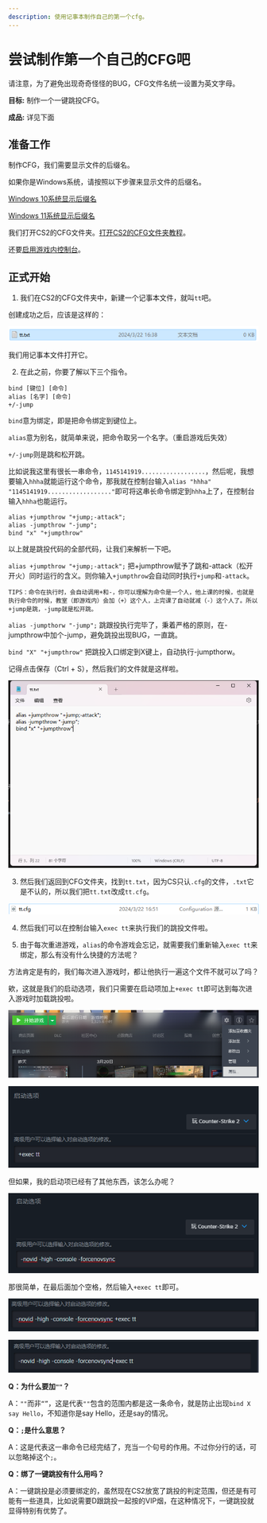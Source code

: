 ```yaml
---
description: 使用记事本制作自己的第一个cfg。
---
```


# 尝试制作第一个自己的CFG吧

请注意，为了避免出现奇奇怪怪的BUG，CFG文件名统一设置为英文字母。

**目标:** 制作一个一键跳投CFG。

**成品:** 详见下面

## 准备工作

制作CFG，我们需要显示文件的后缀名。

如果你是Windows系统，请按照以下步骤来显示文件的后缀名。

[Windows 10系统显示后缀名](https://baijiahao.baidu.com/s?id=1760062502251551349&wfr=spider&for=pc)

[Windows 11系统显示后缀名](https://baijiahao.baidu.com/s?id=1786140869512908671&wfr=spider&for=pc)

我们打开CS2的CFG文件夹。[打开CS2的CFG文件夹教程](README.md)。

还要[启用游戏内控制台](README.md)。

## 正式开始

1. 我们在CS2的CFG文件夹中，新建一个记事本文件，就叫`tt`吧。

创建成功之后，应该是这样的：

![创建成功并且显示后缀名的文件](image.png)

我们用记事本文件打开它。

2. 在此之前，你要了解以下三个指令。

```
bind [键位] [命令]
alias [名字] [命令]
+/-jump
```

`bind`意为绑定，即是把命令绑定到键位上。

`alias`意为别名，就简单来说，把命令取另一个名字。（重启游戏后失效）

`+/-jump`则是跳和松开跳。

比如说我这里有很长一串命令，`1145141919..................`，然后呢，我想要输入`hhha`就能运行这个命令，那我就在控制台输入`alias "hhha" "1145141919.................."`即可将这串长命令绑定到`hhha`上了，在控制台输入`hhha`也能运行。

```
alias +jumpthrow "+jump;-attack";
alias -jumpthrow "-jump";
bind "x" "+jumpthrow"
```

以上就是跳投代码的全部代码，让我们来解析一下吧。

`alias +jumpthrow "+jump;-attack";` 把+jumpthrow赋予了跳和-attack（松开开火）同时运行的含义。则你输入`+jumpthrow`会自动同时执行`+jump`和`-attack`。

`TIPS：命令在执行时，会自动调用+和-，你可以理解为命令是一个人，他上课的时候，也就是执行命令的时候，教室（即游戏内）会加（+）这个人，上完课了自动就减（-）这个人了。所以+jump是跳，-jump就是松开跳。`

`alias -jumpthorw "-jump";` 跳跟投执行完毕了，秉着严格的原则，在-jumpthrow中加个-jump，避免跳投出现BUG，一直跳。

`bind "X" "+jumpthrow"` 把跳投入口绑定到X键上，自动执行-jumpthorw。

记得点击保存（Ctrl + S），然后我们的文件就是这样啦。

![这是写进记事本的命令](image-1.png)

3. 然后我们返回到CFG文件夹，找到`tt.txt`，因为CS只认`.cfg`的文件，`.txt`它是不认的，所以我们把`tt.txt`改成`tt.cfg`。

![最终效果](image-2.png)

4. 然后我们可以在控制台输入`exec tt`来执行我们的跳投文件啦。

5. 由于每次重进游戏，`alias`的命令游戏会忘记，就需要我们重新输入`exec tt`来绑定，那么有没有什么快捷的方法呢？

方法肯定是有的，我们每次进入游戏时，都让他执行一遍这个文件不就可以了吗？

欸，这就是我们的启动选项，我们只需要在启动项加上`+exec tt`即可达到每次进入游戏时加载跳投啦。

![启动项在这里呢](image-3.png)

![启动项配置，让每次进入游戏就执行一遍跳投CFG](image-4.png)

但如果，我的启动项已经有了其他东西，该怎么办呢？

![比如这样](image-5.png)

那很简单，在最后面加个空格，然后输入`+exec tt`即可。

![正确的操作](image-6.png)

![错误的操作，没有空格](image-7.png)

**Q：为什么要加`""`？**

A：`""`而非`“”`，这是代表`""`包含的范围内都是这一条命令，就是防止出现`bind X say Hello`，不知道你是say Hello，还是say的情况。

**Q：`;`是什么意思？**

A：这是代表这一串命令已经完结了，充当一个句号的作用。不过你分行的话，可以忽略掉这个`;`。

**Q：绑了一键跳投有什么用吗？**

A：一键跳投是必须要绑定的，虽然现在CS2放宽了跳投的判定范围，但还是有可能有一些道具，比如说需要D跟跳投一起按的VIP烟，在这种情况下，一键跳投就显得特别有优势了。